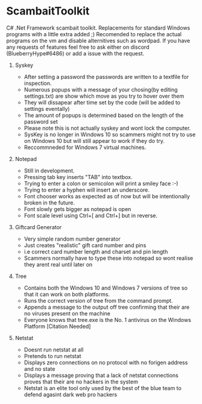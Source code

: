 # ScambaitToolkit
C# .Net Framework scambait toolkit. Replacements for standard Windows programs with a little extra added ;)
Recomended to replace the actual programs on the vm and disable alternitives such as wordpad. If you have any requests of features feel free to ask either on discord (BlueberryHype#6486) or add a issue with the request.

1. Syskey
   * After setting a password the passwords are written to a textfile for inspection.
   * Numerous popups with a message of your chosing(by editing settings.txt) are show which move as you try to hover over them
   * They will dissapear after time set by the code (will be added to settings eventally)
   * The amount of popups is determined based on the length of the password set
   * Please note this is not actually syskey and wont lock the computer.
   * SysKey is no longer in Windows 10 so scammers might not try to use on Windows 10 but will still appear to work if they do try.
   * Reccommneded for Windows 7 virtual machines.
  
1. Notepad
   * Still in development.
   * Pressing tab key inserts "TAB" into textbox.
   * Trying to enter a colon or semicolon will print a smiley face :-)
   * Trying to enter a hyphen will insert an underscore.
   * Font chooser works as expected as of now but will be intentionally broken in the future.
   * Font slowly gets bigger as notepad is open
   * Font scale level using Ctrl+[ and Ctrl+] but in reverse.
   
1. Giftcard Generator
   * Very simple random number generator
   * Just creates "realistic" gift card number and pins
   * i.e correct card number length and charset and pin length
   * Scammers normally have to type these into notepad so wont realise they arent real until later on
   
1. Tree
   * Contains both the Windows 10 and Windows 7 versions of tree so that it can work on both platforms.
   * Runs the correct version of tree from the command prompt.
   * Appends a message to the output off tree confirming that their are no viruses present on the machine
   * Everyone knows that tree.exe is the No. 1 antivirus on the Windows Platform [Citation Needed]
   
1. Netstat
   * Doesnt run netstat at all
   * Pretends to run netstat
   * Displays zero connections on no protocol with no forigen address and no state 
   * Displays a message proving that a lack of netstat connections proves that their are no hackers in the system
   * Netstat is an elite tool only used by the best of the blue team to defend agasint dark web pro hackers

